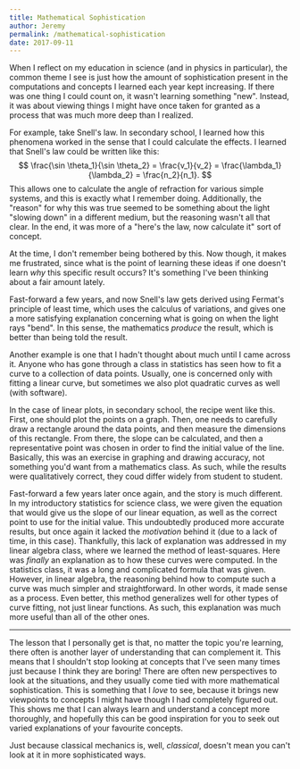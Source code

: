 ```yaml
---
title: Mathematical Sophistication
author: Jeremy
permalink: /mathematical-sophistication
date: 2017-09-11
---
```


When I reflect on my education in science (and in physics in particular), the common theme I see is just how the amount of sophistication present in the computations and concepts I learned each year kept increasing. If there was one thing I could count on, it wasn't learning something "new". Instead, it was about viewing things I might have once taken for granted as a process that was much more deep than I realized.

For example, take Snell's law. In secondary school, I learned how this phenomena worked in the sense that I could calculate the effects. I learned that Snell's law could be written like this:
$$
\frac{\sin \theta_1}{\sin \theta_2} = \frac{v_1}{v_2} = \frac{\lambda_1}{\lambda_2} = \frac{n_2}{n_1}.
$$
This allows one to calculate the angle of refraction for various simple systems, and this is exactly what I remember doing. Additionally, the "reason" for why this was true seemed to be something about the light "slowing down" in a different medium, but the reasoning wasn't all that clear. In the end, it was more of a "here's the law, now calculate it" sort of concept.

At the time, I don't remember being bothered by this. Now though, it makes me frustrated, since what is the point of learning these ideas if one doesn't learn *why* this specific result occurs? It's something I've been thinking about a fair amount lately.

Fast-forward a few years, and now Snell's law gets derived using Fermat's principle of least time, which uses the calculus of variations, and gives one a more satisfying explanation concerning what is going on when the light rays "bend". In this sense, the mathematics *produce* the result, which is better than being told the result.

Another example is one that I hadn't thought about much until I came across it. Anyone who has gone through a class in statistics has seen how to fit a curve to a collection of data points. Usually, one is concerned only with fitting a linear curve, but sometimes we also plot quadratic curves as well (with software).

In the case of linear plots, in secondary school, the recipe went like this. First, one should plot the points on a graph. Then, one needs to carefully draw a rectangle around the data points, and then measure the dimensions of this rectangle. From there, the slope can be calculated, and then a representative point was chosen in order to find the initial value of the line. Basically, this was an exercise in graphing and drawing accuracy, not something you'd want from a mathematics class. As such, while the results were qualitatively correct, they coud differ widely from student to student.

Fast-forward a few years later once again, and the story is much different. In my introductory statistics for science class, we were given the equation that would give us the slope of our linear equation, as well as the correct point to use for the initial value. This undoubtedly produced more accurate results, but once again it lacked the *motivation* behind it (due to a lack of time, in this case). Thankfully, this lack of explanation was addressed in my linear algebra class, where we learned the method of least-squares. Here was *finally* an explanation as to how these curves were computed. In the statistics class, it was a long and complicated formula that was given. However, in linear algebra, the reasoning behind how to compute such a curve was much simpler and straightforward. In other words, it made sense as a process. Even better, this method generalizes well for other types of curve fitting, not just linear functions. As such, this explanation was much more useful than all of the other ones.

---

The lesson that I personally get is that, no matter the topic you're learning, there often is another layer of understanding that can complement it. This means that I shouldn't stop looking at concepts that I've seen many times just because I think they are boring! There are often new perspectives to look at the situations, and they usually come tied with more mathematical sophistication. This is something that I *love* to see, because it brings new viewpoints to concepts I might have though I had completely figured out. This shows me that I can always learn and understand a concept more thoroughly, and hopefully this can be good inspiration for you to seek out varied explanations of your favourite concepts.

Just because classical mechanics is, well, *classical*, doesn't mean you can't look at it in more sophisticated ways.